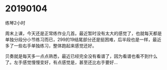 # 20190104

练琴2小时

周末上课，今天还是正常练作业几首。最近暂时没有太大的感觉了，也就每天都是单独分段分小节练习而已，299的19结尾部分还是挺困难，后半段也是一样，最近多了一些右手单独练习，整体跑起来感觉还好。

贝奏就是每天多一点点熟悉，最近已经完全没有看谱了，因为看谱也看不到什么了。左手感觉慢慢变好，有点感觉是，甚至还比右手要好...

